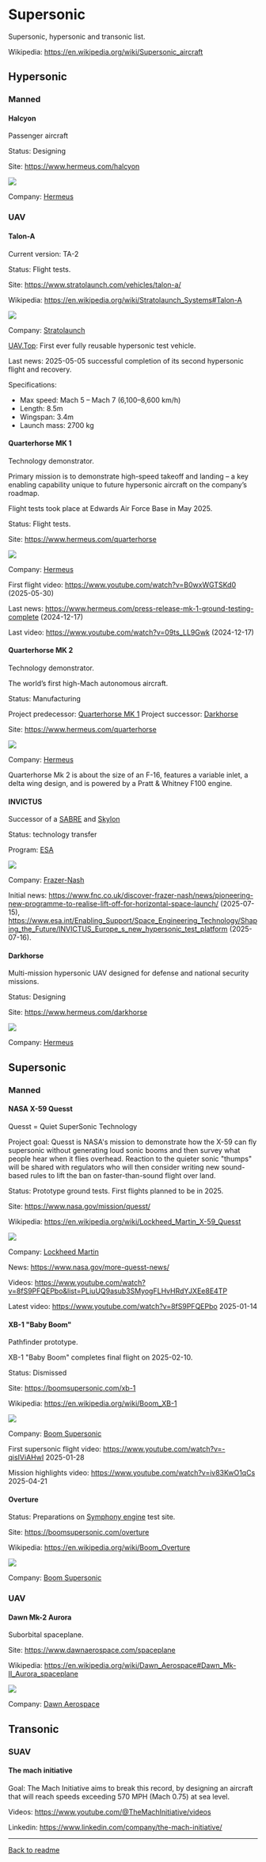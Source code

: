 Supersonic
==========

Supersonic, hypersonic and transonic list.

Wikipedia: <https://en.wikipedia.org/wiki/Supersonic_aircraft>


## Hypersonic


### Manned


#### Halcyon

Passenger aircraft

Status: Designing

Site: <https://www.hermeus.com/halcyon>

![](https://images.squarespace-cdn.com/content/v1/6068d7e274bb870d758315f9/69eacfd8-98e7-4df9-b008-9bb905b27c3f/Halycon_Side+1080.jpg?format=2500w)

Company: [Hermeus](Company.md#hermeus)



### UAV


#### Talon-A


Current version: TA-2

Status: Flight tests.

Site: https://www.stratolaunch.com/vehicles/talon-a/

Wikipedia: https://en.wikipedia.org/wiki/Stratolaunch_Systems#Talon-A

![](https://assets.stratolaunch.com/default/Stratolaunchs-Talon-A2-release-and-engine-ignition-for-its-first-hypersonic-flight_Zoom.jpg?auto=compress&crop=focalpoint&domain=assets.stratolaunch.com&fit=crop&fm=pjpg&fp-x=0.5&fp-y=0.5&h=2560&ixlib=php-3.3.1&usm=20&w=3840)

Company: [Stratolaunch](Company.md#stratolaunch)

[UAV.Top](readme.md#uavtop): First ever fully reusable hypersonic test vehicle.

Last news: 2025-05-05 successful completion of its second hypersonic flight and recovery.

Specifications:
- Max speed: Mach 5 – Mach 7 (6,100–8,600 km/h)
- Length: 8.5m
- Wingspan: 3.4m
- Launch mass: 2700 kg



#### Quarterhorse MK 1

Technology demonstrator.

Primary mission is to demonstrate high-speed takeoff and landing – a key enabling capability unique to future hypersonic aircraft on the company’s roadmap.

Flight tests took place at Edwards Air Force Base in May 2025.

Status: Flight tests.

Site: <https://www.hermeus.com/quarterhorse>

![](https://images.squarespace-cdn.com/content/v1/6068d7e274bb870d758315f9/d4630460-2b1f-4255-ba8f-adb14baef6b1/Quarterhorse-Mk-1-Lakebed.jpg?format=2500w)

Company: [Hermeus](Company.md#hermeus)

First flight video: <https://www.youtube.com/watch?v=B0wxWGTSKd0> (2025-05-30)

Last news: <https://www.hermeus.com/press-release-mk-1-ground-testing-complete> (2024-12-17)

Last video: <https://www.youtube.com/watch?v=09ts_LL9Gwk> (2024-12-17)



#### Quarterhorse MK 2

Technology demonstrator.

The world’s first high-Mach autonomous aircraft.

Status: Manufacturing

Project predecessor: [Quarterhorse MK 1](#quarterhorse-mk-1)
Project successor: [Darkhorse](#darkhorse)

Site: <https://www.hermeus.com/quarterhorse>

![](https://images.squarespace-cdn.com/content/v1/6068d7e274bb870d758315f9/82b1fc9c-40ae-486d-a27d-f9153e100e9f/Quarterhorse_MK2_In_Flight_2.png?format=2500w)

Company: [Hermeus](Company.md#hermeus)

Quarterhorse Mk 2 is about the size of an F-16, features a variable inlet, a delta wing design, and is powered by a Pratt & Whitney F100 engine.



#### INVICTUS

Successor of a [SABRE](Propulsion.md#sabre) and [Skylon](Space.md#skylon)

Status: technology transfer

Program: [ESA](Program.md#esa)

![](https://www.fnc.co.uk/media/fywpy2at/phase1b_render_8-3.png?width=1500&height=800&quality=100&v=1dbf4dbc4a82290)

Company: [Frazer-Nash](Company.md#frazer-nash)

Initial news:
<https://www.fnc.co.uk/discover-frazer-nash/news/pioneering-new-programme-to-realise-lift-off-for-horizontal-space-launch/> (2025-07-15),
<https://www.esa.int/Enabling_Support/Space_Engineering_Technology/Shaping_the_Future/INVICTUS_Europe_s_new_hypersonic_test_platform> (2025-07-16).



#### Darkhorse

Multi-mission hypersonic UAV designed for defense and national security missions. 

Status: Designing

Site: <https://www.hermeus.com/darkhorse>

![](https://images.squarespace-cdn.com/content/v1/6068d7e274bb870d758315f9/d4f0f6a4-9c85-41f9-b39b-ea0a29e9bd08/Darkhorse_Angle2+copy.jpg?format=2500w)

Company: [Hermeus](Company.md#hermeus)



## Supersonic


### Manned


#### NASA X-59 Quesst

Quesst = Quiet SuperSonic Technology

Project goal: Quesst is NASA's mission to demonstrate how the X-59 can fly supersonic without generating loud sonic booms and then survey what people hear when it flies overhead. Reaction to the quieter sonic "thumps" will be shared with regulators who will then consider writing new sound-based rules to lift the ban on faster-than-sound flight over land.

Status: Prototype ground tests. First flights planned to be in 2025.

Site: <https://www.nasa.gov/mission/quesst/>

Wikipedia: <https://en.wikipedia.org/wiki/Lockheed_Martin_X-59_Quesst>

![](https://www.nasa.gov/wp-content/uploads/2024/01/afrc2024-0004-001orig.jpg)

Company: [Lockheed Martin](Company.md#lockheed-martin)

News: <https://www.nasa.gov/more-quesst-news/>

Videos: <https://www.youtube.com/watch?v=8fS9PFQEPbo&list=PLiuUQ9asub3SMyogFLHvHRdYJXEe8E4TP>

Latest video: <https://www.youtube.com/watch?v=8fS9PFQEPbo> 2025-01-14



#### XB-1 "Baby Boom"

Pathfinder prototype.

XB-1 "Baby Boom" completes final flight on 2025-02-10.

Status: Dismissed

Site: <https://boomsupersonic.com/xb-1>

Wikipedia: <https://en.wikipedia.org/wiki/Boom_XB-1>

![](https://boomsupersonic.com/wp-content/uploads/2025/02/xb-1-milestone-2025-02-flight-13-1.jpg)

Company: [Boom Supersonic](Company.md#boom-supersonic)

First supersonic flight video: <https://www.youtube.com/watch?v=-qisIViAHwI> 2025-01-28

Mission highlights video: <https://www.youtube.com/watch?v=iv83KwO1qCs> 2025-04-21



#### Overture

Status: Preparations on [Symphony engine](Propulsion.md#symphony-engine) test site.

Site: <https://boomsupersonic.com/overture>

Wikipedia: <https://en.wikipedia.org/wiki/Boom_Overture>

![](https://boomsupersonic.com/wp-content/uploads/2025/05/250606-FlyBy_breaking-the-sound-barrier-again-1.jpg)

Company: [Boom Supersonic](Company.md#boom-supersonic)




### UAV


#### Dawn Mk-2 Aurora

Suborbital spaceplane.

Site: <https://www.dawnaerospace.com/spaceplane>

Wikipedia: <https://en.wikipedia.org/wiki/Dawn_Aerospace#Dawn_Mk-II_Aurora_spaceplane>

![](https://images.squarespace-cdn.com/content/v1/5e82736a5e6bb91e8af13ea7/7cd0e114-4410-4d12-ba75-e81efc2e48a4/Dawn%2BMk-II%2BAurora%2BGlentanner+Runway%2BRockets+-+white+fade+v2.png?format=2500w)

Company: [Dawn Aerospace](Company.md#dawn-aerospace)



## Transonic



### SUAV



#### The mach initiative

Goal: The Mach Initiative aims to break this record, by designing an aircraft that will reach speeds exceeding 570 MPH (Mach 0.75) at sea level.

Videos: <https://www.youtube.com/@TheMachInitiative/videos>

Linkedin: <https://www.linkedin.com/company/the-mach-initiative/>

---
[Back to readme](readme.md)